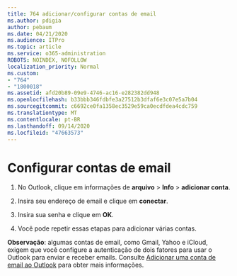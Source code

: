 ```yaml
---
title: 764 adicionar/configurar contas de email
ms.author: pdigia
author: pebaum
ms.date: 04/21/2020
ms.audience: ITPro
ms.topic: article
ms.service: o365-administration
ROBOTS: NOINDEX, NOFOLLOW
localization_priority: Normal
ms.custom:
- "764"
- "1800018"
ms.assetid: afd20b89-09e9-4746-ac16-e282382dd948
ms.openlocfilehash: b33bbb346fdbfe3a27512b3dfaf6e3c07e5a7b04
ms.sourcegitcommit: c6692ce0fa1358ec3529e59ca0ecdfdea4cdc759
ms.translationtype: MT
ms.contentlocale: pt-BR
ms.lasthandoff: 09/14/2020
ms.locfileid: "47663573"
---
```

# <a name="set-up-email-accounts"></a>Configurar contas de email

1. No Outlook, clique em informações de **arquivo**  >  **Info**  >  **adicionar conta**.

2. Insira seu endereço de email e clique em **conectar**.

3. Insira sua senha e clique em **OK**.

4. Você pode repetir essas etapas para adicionar várias contas.

**Observação**: algumas contas de email, como Gmail, Yahoo e iCloud, exigem que você configure a autenticação de dois fatores para usar o Outlook para enviar e receber emails. Consulte [Adicionar uma conta de email ao Outlook](https://support.office.com/article/6e27792a-9267-4aa4-8bb6-c84ef146101b.aspx) para obter mais informações.
  